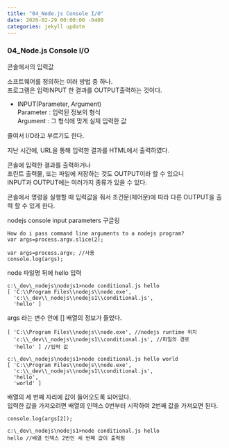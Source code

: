 ```yaml
---
title: "04_Node.js Console I/O"
date: 2020-02-29 00:00:00 -0400
categories: jekyll update
---
```


### 04_Node.js Console I/O

콘솔에서의 입력값

소프트웨어를 정의하는 여러 방법 중 하나.<br>
프로그램은 입력INPUT 한 결과를 OUTPUT출력하는 것이다.

- INPUT(Parameter, Argument)<br>
Parameter : 입력된 정보의 형식<br>
Argument : 그 형식에 맞게 실제 입력한 값

줄여서 I/O라고 부르기도 한다.

지난 시간에, URL을 통해 입력한 결과를 HTML에서 출력하였다.

콘솔에 입력한 결과를 출력하거나<br>
프린트 출력물, 또는 파일에 저장하는 것도 OUTPUT이라 할 수 있으니<br>
INPUT과 OUTPUT에는 여러가지 종류가 있을 수 있다.

콘솔에서 명령을 실행할 때 입력값을 줘서 조건문(제어문)에 따라 다른 OUTPUT을 출력 할 수 있게 한다.

nodejs console input parameters 구글링

    How do i pass command line arguments to a nodejs program?
    var args=process.argv.slice(2);

    var args=process.argv; //사용
    console.log(args);

node 파일명 뒤에 hello 입력

    c:\_dev\_nodejs\nodejs1>node conditional.js hello
    [ 'C:\\Program Files\\nodejs\\node.exe',
      'c:\\_dev\\_nodejs\\nodejs1\\conditional.js',
      'hello' ]

args 라는 변수 안에 [] 배열의 정보가 들었다.

    [ 'C:\\Program Files\\nodejs\\node.exe', //nodejs runtime 위치
      'c:\\_dev\\_nodejs\\nodejs1\\conditional.js', //파일의 경로
      'hello' ] //입력 값

    c:\_dev\_nodejs\nodejs1>node conditional.js hello world
    [ 'C:\\Program Files\\nodejs\\node.exe',
      'c:\\_dev\\_nodejs\\nodejs1\\conditional.js',
      'hello',
      'world' ]

배열의 세 번째 자리에 값이 들어오도록 되어있다.<br>
입력한 값을 가져오려면 배열의 인덱스 0번부터 시작하여 2번째 값을 가져오면 된다.

    console.log(args[2]);

    c:\_dev\_nodejs\nodejs1>node conditional.js hello
    hello //배열 인덱스 2번인 세 번째 값이 출력됨
